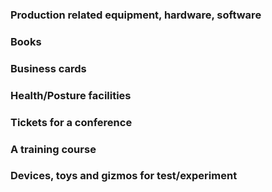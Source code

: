 ### Production related equipment, hardware, software

### Books

### Business cards

### Health/Posture facilities

### Tickets for a conference

### A training course

### Devices, toys and gizmos for test/experiment

